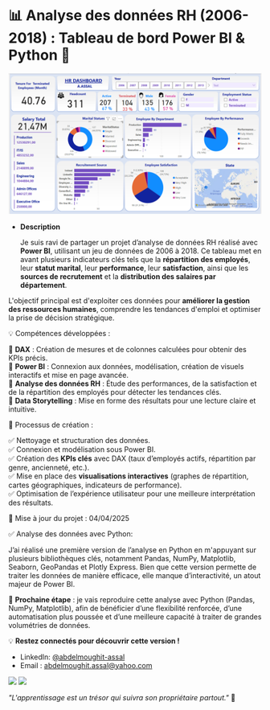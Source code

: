 # 📊 Analyse des données RH (2006-2018) : Tableau de bord Power BI & Python 🚀  
<img src="https://github.com/AbdelmoughitASSAL/HR_Dashboard_06_18/blob/main/1.png" alt="Dashboard RH" width="600">

 - **Description**

    Je suis ravi de partager un projet d’analyse de données RH réalisé avec **Power BI**, utilisant un jeu de données de 2006 à 2018. Ce tableau met en avant plusieurs indicateurs clés tels que la **répartition des employés**, leur **statut marital**, leur **performance**, leur **satisfaction**, ainsi que les **sources de recrutement** et la **distribution des salaires par département**.
   
L'objectif principal est d'exploiter ces données pour **améliorer la gestion des ressources humaines**, comprendre les tendances d'emploi et optimiser la prise de décision stratégique.  

💡 Compétences développées :

🔹 **DAX** : Création de mesures et de colonnes calculées pour obtenir des KPIs précis.  
🔹 **Power BI** : Connexion aux données, modélisation, création de visuels interactifs et mise en page avancée.  
🔹 **Analyse des données RH** : Étude des performances, de la satisfaction et de la répartition des employés pour détecter les tendances clés.  
🔹 **Data Storytelling** : Mise en forme des résultats pour une lecture claire et intuitive.  

🎯 Processus de création :

✅ Nettoyage et structuration des données.  
✅ Connexion et modélisation sous Power BI.  
✅ Création des **KPIs clés** avec DAX (taux d’employés actifs, répartition par genre, ancienneté, etc.).  
✅ Mise en place des **visualisations interactives** (graphes de répartition, cartes géographiques, indicateurs de performance).  
✅ Optimisation de l’expérience utilisateur pour une meilleure interprétation des résultats.  

🔄 Mise à jour du projet : 04/04/2025

✅ Analyse des données avec Python:

 J’ai réalisé une première version de l’analyse en Python en m'appuyant sur plusieurs bibliothèques clés, notamment Pandas, NumPy, Matplotlib, Seaborn, GeoPandas et Plotly Express. Bien que cette version permette de traiter les données de manière efficace, elle manque d’interactivité, un atout majeur de Power BI.
 
🎯 **Prochaine étape** : je vais reproduire cette analyse avec Python (Pandas, NumPy, Matplotlib), afin de bénéficier d’une flexibilité renforcée, d’une automatisation plus poussée et d’une meilleure capacité à traiter de grandes volumétries de données.

💡 **Restez connectés pour découvrir cette version !**  

- LinkedIn: [@abdelmoughit-assal](https://www.linkedin.com/in/abdelmoughit-assal/)
- Email : abdelmoughit.assal@yahoo.com
<div align="left"> 
  <a href = "mailto:abdelmoughit.assal@yahoo.com"><img src="https://img.shields.io/badge/Yahoo%20mail-6D4AFF?style=for-the-badge&logo=yahoomail&logoColor=white" target="_blank"></a>
  <a href="https://www.linkedin.com/in/abdelmoughit-assal" target="_blank"><img src="https://img.shields.io/badge/-LinkedIn-%230077B5?style=for-the-badge&logo=linkedin&logoColor=white" target="_blank"></a> 
</div>

*"L'apprentissage est un trésor qui suivra son propriétaire partout."* 🚀
